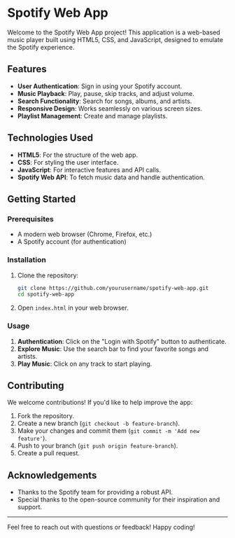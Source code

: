 # Spotify Web App

Welcome to the Spotify Web App project! This application is a web-based music player built using HTML5, CSS, and JavaScript, designed to emulate the Spotify experience.

## Features

- **User Authentication**: Sign in using your Spotify account.
- **Music Playback**: Play, pause, skip tracks, and adjust volume.
- **Search Functionality**: Search for songs, albums, and artists.
- **Responsive Design**: Works seamlessly on various screen sizes.
- **Playlist Management**: Create and manage playlists.

## Technologies Used

- **HTML5**: For the structure of the web app.
- **CSS**: For styling the user interface.
- **JavaScript**: For interactive features and API calls.
- **Spotify Web API**: To fetch music data and handle authentication.

## Getting Started

### Prerequisites

- A modern web browser (Chrome, Firefox, etc.)
- A Spotify account (for authentication)

### Installation

1. Clone the repository:
   ```bash
   git clone https://github.com/yourusername/spotify-web-app.git
   cd spotify-web-app
   ```

2. Open `index.html` in your web browser.

### Usage

1. **Authentication**: Click on the "Login with Spotify" button to authenticate.
2. **Explore Music**: Use the search bar to find your favorite songs and artists.
3. **Play Music**: Click on any track to start playing.

## Contributing

We welcome contributions! If you'd like to help improve the app:

1. Fork the repository.
2. Create a new branch (`git checkout -b feature-branch`).
3. Make your changes and commit them (`git commit -m 'Add new feature'`).
4. Push to your branch (`git push origin feature-branch`).
5. Create a pull request.

## Acknowledgements

- Thanks to the Spotify team for providing a robust API.
- Special thanks to the open-source community for their inspiration and support.

---

Feel free to reach out with questions or feedback! Happy coding!
